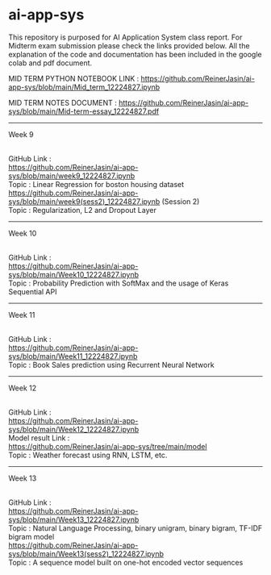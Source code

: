 # ai-app-sys

This repository is purposed for AI Application System class report. For Midterm exam submission please check the links provided below. All the explanation of the code and documentation has been included in the google colab and pdf document.

MID TERM PYTHON NOTEBOOK LINK :
https://github.com/ReinerJasin/ai-app-sys/blob/main/Mid_term_12224827.ipynb

MID TERM NOTES DOCUMENT :
https://github.com/ReinerJasin/ai-app-sys/blob/main/Mid-term-essay_12224827.pdf

---

Week 9
<br><br>

GitHub Link :
<br>
https://github.com/ReinerJasin/ai-app-sys/blob/main/week9_12224827.ipynb
<br>
Topic : Linear Regression for boston housing dataset
<br>
https://github.com/ReinerJasin/ai-app-sys/blob/main/week9(sess2)_12224827.ipynb (Session 2)
<br>
Topic : Regularization, L2 and Dropout Layer

---

Week 10
<br><br>

GitHub Link :
<br>
https://github.com/ReinerJasin/ai-app-sys/blob/main/Week10_12224827.ipynb
<br>
Topic : Probability Prediction with SoftMax and the usage of Keras Sequential API
<br>

---

Week 11
<br><br>

GitHub Link :
<br>
https://github.com/ReinerJasin/ai-app-sys/blob/main/Week11_12224827.ipynb
<br>
Topic : Book Sales prediction using Recurrent Neural Network
<br>

---

Week 12
<br><br>

GitHub Link :
<br>
https://github.com/ReinerJasin/ai-app-sys/blob/main/Week12_12224827.ipynb
<br>
Model result Link :
<br>
https://github.com/ReinerJasin/ai-app-sys/tree/main/model
<br>
Topic : Weather forecast using RNN, LSTM, etc.
<br>

---

Week 13
<br><br>

GitHub Link :
<br>
https://github.com/ReinerJasin/ai-app-sys/blob/main/Week13_12224827.ipynb
<br>
Topic : Natural Language Processing, binary unigram, binary bigram, TF-IDF bigram model
<br>
https://github.com/ReinerJasin/ai-app-sys/blob/main/Week13(sess2)_12224827.ipynb
<br>
Topic : A sequence model built on one-hot encoded vector sequences

